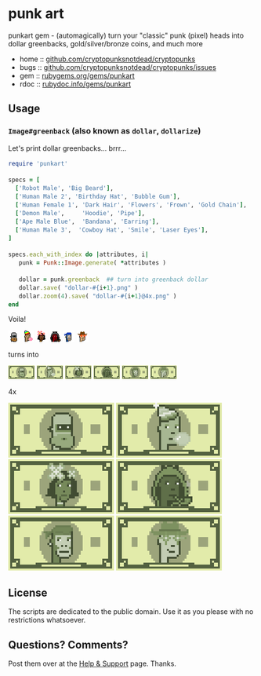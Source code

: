 # punk art

punkart gem - (automagically) turn your "classic" punk (pixel) heads into dollar greenbacks,
gold/silver/bronze coins, and much more



* home  :: [github.com/cryptopunksnotdead/cryptopunks](https://github.com/cryptopunksnotdead/cryptopunks)
* bugs  :: [github.com/cryptopunksnotdead/cryptopunks/issues](https://github.com/cryptopunksnotdead/cryptopunks/issues)
* gem   :: [rubygems.org/gems/punkart](https://rubygems.org/gems/punkart)
* rdoc  :: [rubydoc.info/gems/punkart](http://rubydoc.info/gems/punkart)




## Usage


### `Image#greenback` (also known as `dollar`, `dollarize`)



Let's print dollar greenbacks... brrr...

``` ruby
require 'punkart'

specs = [
  ['Robot Male', 'Big Beard'],
  ['Human Male 2', 'Birthday Hat', 'Bubble Gum'],
  ['Human Female 1', 'Dark Hair', 'Flowers', 'Frown', 'Gold Chain'],
  ['Demon Male',     'Hoodie', 'Pipe'],
  ['Ape Male Blue',  'Bandana', 'Earring'],
  ['Human Male 3',  'Cowboy Hat', 'Smile', 'Laser Eyes'],
]

specs.each_with_index do |attributes, i|
   punk = Punk::Image.generate( *attributes )

   dollar = punk.greenback  ## turn into greenback dollar
   dollar.save( "dollar-#{i+1}.png" )
   dollar.zoom(4).save( "dollar-#{i+1}@4x.png" )
end
```


Voila!

![](i/punk-1.png)
![](i/punk-2.png)
![](i/punk-3.png)
![](i/punk-4.png)
![](i/punk-5.png)
![](i/punk-6.png)

turns into

![](i/dollar-1.png)
![](i/dollar-2.png)
![](i/dollar-3.png)
![](i/dollar-4.png)
![](i/dollar-5.png)
![](i/dollar-6.png)

4x

![](i/dollar-1@4x.png)
![](i/dollar-2@4x.png)
![](i/dollar-3@4x.png)
![](i/dollar-4@4x.png)
![](i/dollar-5@4x.png)
![](i/dollar-6@4x.png)





## License

The scripts are dedicated to the public domain.
Use it as you please with no restrictions whatsoever.


## Questions? Comments?

Post them over at the [Help & Support](https://github.com/geraldb/help) page. Thanks.


